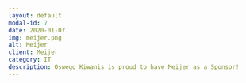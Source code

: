 ```yaml
---
layout: default
modal-id: 7
date: 2020-01-07
img: meijer.png
alt: Meijer
client: Meijer
category: IT
description: Oswego Kiwanis is proud to have Meijer as a Sponsor!
---
```

